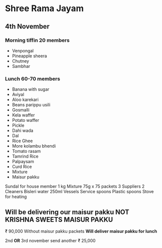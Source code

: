 # Shree Rama Jayam

## 4th November 
### Morning tiffin 20 members
- Venpongal
- Pineapple sheera
- Chutney 
- Sambhar

### Lunch 60-70 members
- Banana with sugar
- Aviyal
- Aloo karekari
- Beans parippu usili
- Gosmalli
- Kela waffer
- Potato waffer
- Pickle
- Dahi wada
- Dal
- Rice Ghee
- More kolambu bhendi
- Tomato rasam
- Tamrind Rice
- Palpaysam
- Curd Rice
- Mixture 
- Maisur pakku






Sundal for house member 1 kg
Mixture 75g x 75 packets
3 Suppliers
2 Cleaners
Bisleri water 250ml
Vessels
Service spoons
Plastic spoons
Stove for heating
## Will be delivering our maisur pakku **NOT KRISHNA SWEETS MAISUR PAKKU**
₹ 90,000 Without maisur pakku packets
**Will deliver maisur pakku for lunch**


2nd **OR** 3rd november send another ₹ 25,000
